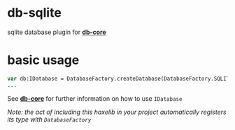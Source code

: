 # db-sqlite
sqlite database plugin for [__db-core__](https://github.com/core-haxe/db-core)

# basic usage

```haxe
var db:IDatabase = DatabaseFactory.createDatabase(DatabaseFactory.SQLITE, {filename: "somedb.db"});
...
```

See [__db-core__](https://github.com/core-haxe/db-core) for further information on how to use `IDatabase`

_Note: the act of including this haxelib in your project automatically registers its type with `DatabaseFactory`_